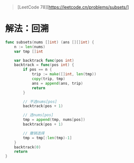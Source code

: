 > [LeetCode 78][https://leetcode.cn/problems/subsets/]

# 解法：回溯

```go
func subsets(nums []int) (ans [][]int) {
	n := len(nums)
	var tmp []int

	var backtrack func(pos int)
	backtrack = func(pos int) {
		if pos == n {
			trip := make([]int, len(tmp))
			copy(trip, tmp)
			ans = append(ans, trip)
			return
		}

		// 不选nums[pos]
		backtrack(pos + 1)

		// 选nums[pos]
		tmp = append(tmp, nums[pos])
		backtrack(pos + 1)

		// 撤销选择
		tmp = tmp[:len(tmp)-1]
	}
	backtrack(0)
	return
}
```

